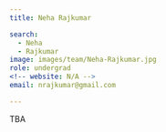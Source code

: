 ```yaml
---
title: Neha Rajkumar

search:
  - Neha
  - Rajkumar
image: images/team/Neha-Rajkumar.jpg
role: undergrad
<!-- website: N/A -->
email: nrajkumar@gmail.com 

---
```


TBA
	